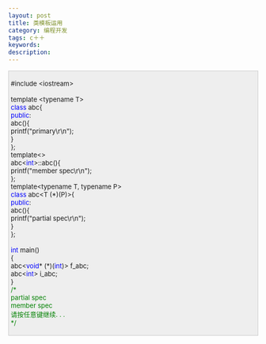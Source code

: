 ```yaml
---
layout: post
title: 类模板运用
category: 编程开发
tags: c＋＋
keywords: 
description: 
---
```


<div
style="border-bottom:#cccccc 1px solid;border-left:#cccccc 1px solid;padding-bottom:4px;background-color:#eeeeee;padding-left:4px;width:98%;padding-right:5px;font-size:13px;word-break:break-all;border-top:#cccccc 1px solid;border-right:#cccccc 1px solid;padding-top:4px;">

\#include \<iostream\>\
\
 template \<typename T\>\
 <span style="color:#0000ff;">class</span> abc{\
 <span style="color:#0000ff;">public</span>:\
     abc(){\
         printf("primary\\r\\n");\
     }\
 };\
 template\<\> \
 abc\<<span style="color:#0000ff;">int</span>\>::abc(){\
     printf("member spec\\r\\n");\
 };\
 template\<typename T, typename P\>\
 <span style="color:#0000ff;">class</span> abc\<T (\*)(P)\>{\
 <span style="color:#0000ff;">public</span>:\
     abc(){\
         printf("partial spec\\r\\n");\
     }\
 };\
\
 <span style="color:#0000ff;">int</span> main()\
 {\
     abc\<<span style="color:#0000ff;">void</span>\* (\*)(<span
style="color:#0000ff;">int</span>)\> f\_abc;\
     abc\<<span style="color:#0000ff;">int</span>\> i\_abc;\
 }\
 <span style="color:#008000;">/\*</span><span style="color:#008000;">\
 partial spec\
 member spec\
 请按任意键继续. . .\
 </span><span style="color:#008000;">\*/</span>

</div>






